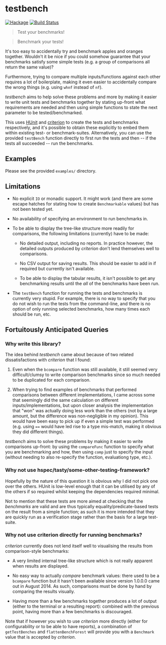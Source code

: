 testbench
=========

[![Hackage](https://img.shields.io/hackage/v/testbench.svg)](https://hackage.haskell.org/package/testbench) [![Build Status](https://travis-ci.org/ivan-m/testbench.svg)](https://travis-ci.org/ivan-m/testbench)

> Test your benchmarks!

> Benchmark your tests!

It's too easy to accidentally try and benchmark apples and oranges
together.  Wouldn't it be nice if you could somehow guarantee that
your benchmarks satisfy some simple tests (e.g. a group of comparisons
all return the same value)?

Furthermore, trying to compare multiple inputs/functions against each
other requires a lot of boilerplate, making it even easier to
accidentally compare the wrong things (e.g. using `whnf` instead of
`nf`).

_testbench_ aims to help solve these problems and more by making it
easier to write unit tests and benchmarks together by stating up-front
what requirements are needed and then using simple functions to state
the next parameter to be tested/benchmarked.

This uses [HUnit] and [criterion] to create the tests and benchmarks
respectively, and it's possible to obtain these explicitly to embed
them within existing test- or benchmark-suites.  Alternatively, you
can use the provided `testBench` function directly to first run the
tests and then -- if the tests all succeeded -- run the benchmarks.

[HUnit]: https://hackage.haskell.org/package/HUnit
[criterion]: https://hackage.haskell.org/package/criterion

Examples
--------

Please see the provided `examples/` directory.

Limitations
-----------

* No explicit `IO` or monadic support.  It might work (and there are
  some escape hatches for stating how to create `Benchmarkable`
  values) but has not been tested yet.

* No availability of specifying an environment to run benchmarks in.

* To be able to display the tree-like structure more readily for
  comparisons, the following limitations (currently) have to be made:

    - No detailed output, including no reports.  In practice however,
      the detailed outputs produced by _criterion_ don't lend
      themselves well to comparisons.

    - No CSV output for saving results.  This should be easier to add
      in if required but currently isn't available.

    - To be able to display the tabular results, it isn't possible to
      get any benchmarking results until the _all_ of the benchmarks
      have been run.

* The `testBench` function for running the tests and benchmarks is
  currently very stupid.  For example, there is no way to specify that
  you do not wish to run the tests from the command-line, and there is
  no option of only running selected benchmarks, how many times each
  should be run, etc.

Fortuitously Anticipated Queries
--------------------------------

### Why write this library?

The idea behind _testbench_ came about because of two related
dissatisfactions with _criterion_ that I found:

1. Even when the `bcompare` function was still available, it still
   seemed very difficult/clumsy to write comparison benchmarks since
   so much needed to be duplicated for each comparison.

2. When trying to find examples of benchmarks that performed
   comparisons between different implementations, I came across some
   that seemingly did the same calculation on different
   inputs/implementations, but upon closer analysis the implementation
   that "won" was actually doing less work than the others (not by a
   large amount, but the difference was non-negligible in my opinion).
   This would have been easy to pick up if even a simple test was
   performed (e.g. using `==` would have led rise to a type mis-match,
   making it obvious they did different things).

_testbench_ aims to solve these problems by making it easier to write
comparisons up-front: by using the `compareFunc` function to specify
what you are benchmarking and how, then using `comp` just to specify
the input (without needing to also re-specify the function,
evaluationg type, etc.).

### Why not use hspec/tasty/some-other-testing-framework?

Hopefully by the nature of this question it is obvious why I did not
pick one over the others.  HUnit is low-level enough that it can be
utilised by any of the others if so required whilst keeping the
dependencies required minimal.

Not to mention that these tests are more aimed at checking that the
_benchmarks_ are valid and are thus typically equality/predicate-based
tests on the result from a simple function; as such it is more
intended that they are quickly run as a verification stage rather than
the basis for a large test-suite.

### Why not use criterion directly for running benchmarks?

_criterion_ currently does not lend itself well to visualising the
results from comparison-style benchmarks:

* A very limited internal tree-like structure which is not really
  apparent when results are displayed.

* No easy way to actually _compare_ benchmark values: there used to be
  a `bcompare` function but it hasn't been available since version
  1.0.0.0 came out in August 2014.  As such, comparisons must be done
  by hand by comparing the results visually.

* Having more than a few benchmarks together produces a lot of output
  (either to the terminal or a resulting report): combined with the
  previous point, having more than a few benchmarks is discouraged.

Note that if however you wish to use _criterion_ more directly (either
for configurability or to be able to have reports), a combination of
`getTestBenches` and `flattenBenchForest` will provide you with a
`Benchmark` value that is accepted by _criterion_.
